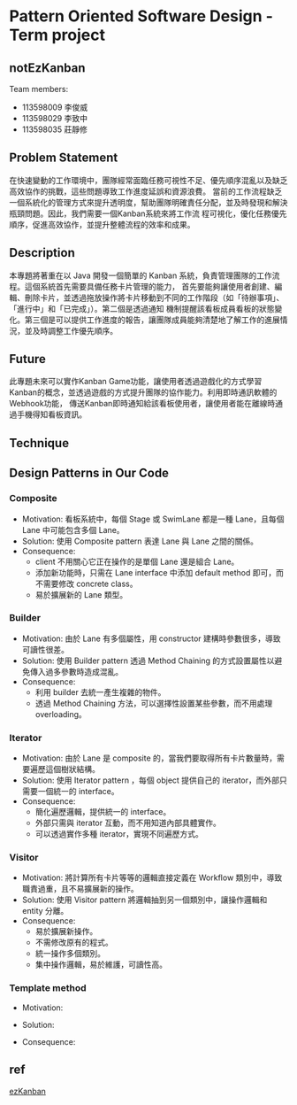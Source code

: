 # Pattern Oriented Software Design - Term project

## notEzKanban

Team members:

- 113598009 李俊威
- 113598029 李致中
- 113598035 莊靜修

## Problem Statement
在快速變動的工作環境中，團隊經常面臨任務可視性不足、優先順序混亂以及缺乏高效協作的挑戰，這些問題導致工作進度延誤和資源浪費。
當前的工作流程缺乏一個系統化的管理方式來提升透明度，幫助團隊明確責任分配，並及時發現和解決瓶頸問題。因此，我們需要一個Kanban系統來將工作流
程可視化，優化任務優先順序，促進高效協作，並提升整體流程的效率和成果。

## Description
本專題將著重在以 Java 開發一個簡單的 Kanban 系統，負責管理團隊的工作流程。這個系統首先需要具備任務卡片管理的能力，
首先要能夠讓使用者創建、編輯、刪除卡片，並透過拖放操作將卡片移動到不同的工作階段（如「待辦事項」、「進行中」和「已完成」）。第二個是透過通知
機制提醒該看板成員看板的狀態變化。第三個是可以提供工作進度的報告，讓團隊成員能夠清楚地了解工作的進展情況，並及時調整工作優先順序。

## Future
此專題未來可以實作Kanban Game功能，讓使用者透過遊戲化的方式學習Kanban的概念，並透過遊戲的方式提升團隊的協作能力。利用即時通訊軟體的Webhook功能，
傳送Kanban即時通知給該看板使用者，讓使用者能在離線時通過手機得知看板資訊。

## Technique

## Design Patterns in Our Code
### Composite
- Motivation:
看板系統中，每個 Stage 或 SwimLane 都是一種 Lane，且每個 Lane 中可能包含多個 Lane。
- Solution:
使用 Composite pattern 表達 Lane 與 Lane 之間的關係。
- Consequence:
  - client 不用關心它正在操作的是單個 Lane 還是組合 Lane。
  - 添加新功能時，只需在 Lane interface 中添加 default method 即可，而不需要修改 concrete class。
  - 易於擴展新的 Lane 類型。
### Builder
- Motivation:
  由於 Lane 有多個屬性，用 constructor 建構時參數很多，導致可讀性很差。
- Solution:
  使用 Builder pattern 透過 Method Chaining 的方式設置屬性以避免傳入過多參數時造成混亂。
- Consequence:
  - 利用 builder 去統一產生複雜的物件。
  - 透過 Method Chaining 方法，可以選擇性設置某些參數，而不用處理 overloading。
### Iterator
- Motivation:
  由於 Lane 是 composite 的，當我們要取得所有卡片數量時，需要遍歷這個樹狀結構。
- Solution:
  使用 Iterator pattern ，每個 object 提供自己的 iterator，而外部只需要一個統一的 interface。
- Consequence:
  - 簡化遍歷邏輯，提供統一的 interface。
  - 外部只需與 iterator 互動，而不用知道內部具體實作。
  - 可以透過實作多種 iterator，實現不同遍歷方式。
### Visitor
- Motivation:
  將計算所有卡片等等的邏輯直接定義在 Workflow 類別中，導致職責過重，且不易擴展新的操作。
- Solution:
  使用 Visitor pattern 將邏輯抽到另一個類別中，讓操作邏輯和 entity 分離。
- Consequence:
  - 易於擴展新操作。
  - 不需修改原有的程式。
  - 統一操作多個類別。
  - 集中操作邏輯，易於維護，可讀性高。
### Template method
- Motivation:
  
- Solution:
  
- Consequence:
  
## ref
[ezKanban](https://gitlab.com/TeddyChen/ezkanban_2020)